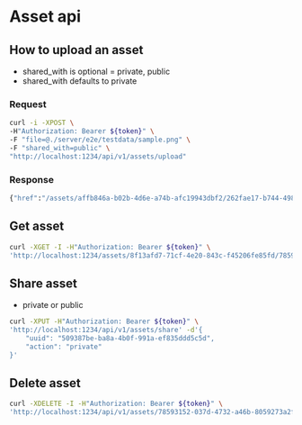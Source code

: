 # Asset api

## How to upload an asset
- shared_with is optional = private, public
- shared_with defaults to private

### Request
```sh
curl -i -XPOST \
-H"Authorization: Bearer ${token}" \
-F "file=@./server/e2e/testdata/sample.png" \
-F "shared_with=public" \
"http://localhost:1234/api/v1/assets/upload"
```

### Response
```sh
{"href":"/assets/affb846a-b02b-4d6e-a74b-afc19943dbf2/262fae17-b744-4987-b2dd-641ea1c7551a.png"}
```

## Get asset
```sh
curl -XGET -I -H"Authorization: Bearer ${token}" \
'http://localhost:1234/assets/8f13afd7-71cf-4e20-843c-f45206fe85fd/78593152-037d-4732-a46b-8059273a2f27.png'
```

## Share asset
- private or public

```sh
curl -XPUT -H"Authorization: Bearer ${token}" \
'http://localhost:1234/api/v1/assets/share' -d'{
    "uuid": "509387be-ba8a-4b0f-991a-ef835ddd5c5d",
    "action": "private"
}'
```

## Delete asset
```sh
curl -XDELETE -I -H"Authorization: Bearer ${token}" \
'http://localhost:1234/api/v1/assets/78593152-037d-4732-a46b-8059273a2f27'
```
